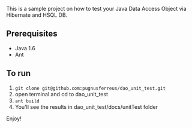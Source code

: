 This is a sample project on how to test your Java Data Access Object via Hibernate and HSQL DB.

## Prerequisites
* Java 1.6
* Ant

## To run

1. `git clone git@github.com:pugnusferreus/dao_unit_test.git`
2. open terminal and cd to dao_unit_test
3. `ant build`
4. You'll see the results in dao_unit_test/docs/unitTest folder


Enjoy!